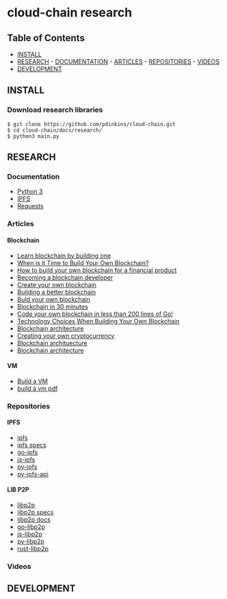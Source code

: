 # cloud-chain research
## Table of Contents
- [INSTALL](#install)
- [RESEARCH](#research)
        - [DOCUMENTATION](#documentation)
        - [ARTICLES](#articles)
        - [REPOSITORIES](#repositories)
        - [VIDEOS](#videos) 
- [DEVELOPMENT](#development)

## INSTALL
### Download research libraries
```console
$ git clone https://github.com/pdinkins/cloud-chain.git
$ cd cloud-chain/docs/research/
$ python3 main.py
```
## RESEARCH
### Documentation
- [Python 3](https://docs.python.org/3/)
- [IPFS](https://docs.ipfs.io/)
- [Requests](http://docs.python-requests.org/en/master/)

### Articles
#### Blockchain
- [Learn blockchain by building one](https://hackernoon.com/learn-blockchains-by-building-one-117428612f46)
- [When is it Time to Build Your Own Blockchain?](https://hackernoon.com/when-is-it-time-to-build-your-own-blockchain-f3be0a30b826)
- [How to build your own blockchain for a financial product](https://djangostars.com/blog/how-to-build-your-own-blockchain-for-a-financial-product/)
- [Becoming a blockchain developer](https://blockgeeks.com/guides/blockchain-developer/)
- [Create your own blockchain](https://medium.com/coinmonks/create-your-own-blockchain-77d3164f414)
- [Building a better blockchain](https://www.entrepreneur.com/article/300077)
- [Buld your own blockchain](http://ecomunsing.com/build-your-own-blockchain)
- [Blockchain in 30 minutes](https://medium.com/@ssaurel/create-your-own-blockchain-in-30-minutes-dbde3293b390)
- [Code your own blockchain in less than 200 lines of Go!](https://medium.com/@mycoralhealth/code-your-own-blockchain-in-less-than-200-lines-of-go-e296282bcffc)
- [Technology Choices When Building Your Own Blockchain](https://blog.cosmos.network/technology-choices-when-building-your-own-blockchain-a15385cf59bd)
- [Blockchain architecture](https://mlsdev.com/blog/156-how-to-build-your-own-blockchain-architecture)
- [Creating your own cryptocurrency](https://lifehacker.com/how-to-create-your-own-cryptocurrency-1825337462)
- [Blockchain archituecture](https://www.pluralsight.com/guides/blockchain-architecture?clickid=0OEQ8awlSxyJT55xTp3WVUkrUklxmtRuPwHfTU0&irgwc=1&mpid=29332&utm_source=impactradius&utm_medium=digital_affiliate&utm_campaign=29332&aid=7010a000001xAKZAA2)
- [Blockchain architecture](https://blockchain.ieee.org/images/files/pdf/20180917-blockchain-architecture-and-reference-frameworks_-_c-lima.pdf)

#### VM
- [Build a VM](https://www.codeproject.com/articles/43176/how-to-create-your-own-virtual-machine)
- [build a vm pdf](https://www.codeproject.com/KB/recipes/B32Machine1/VMCS.pdf)

### Repositories
#### IPFS
- [ipfs](https://github.com/ipfs/ipfs)
- [ipfs specs](https://github.com/ipfs/specs)
- [go-ipfs](https://github.com/ipfs/go-ipfs)
- [js-ipfs](https://github.com/ipfs/js-ipfs)
- [py-ipfs](https://github.com/ipfs/py-ipfs)
- [py-ipfs-api](https://github.com/ipfs/py-ipfs-api)

#### LIB P2P
- [libp2p](https://github.com/libp2p/libp2p)
- [libp2p specs](https://github.com/libp2p/specs)
- [libp2p docs](https://github.com/libp2p/docs)
- [go-libp2p](https://github.com/libp2p/go-libp2p)
- [js-libp2p](https://github.com/libp2p/js-libp2p)
- [py-libp2p](https://github.com/libp2p/py-libp2p)
- [rust-libp2p](https://github.com/libp2p/rust-libp2p)

### Videos

## DEVELOPMENT